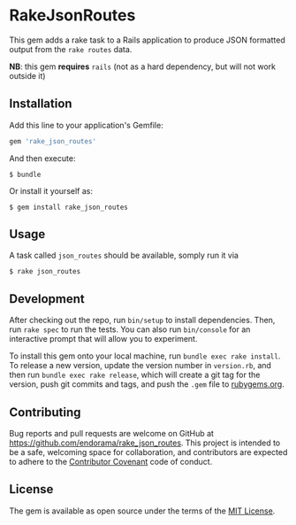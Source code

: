 # RakeJsonRoutes

This gem adds a rake task to a Rails application to produce JSON formatted output
from the `rake routes` data.

**NB**: this gem **requires** `rails` (not as a hard dependency, but will not
work outside it)

## Installation

Add this line to your application's Gemfile:

```ruby
gem 'rake_json_routes'
```

And then execute:

    $ bundle

Or install it yourself as:

    $ gem install rake_json_routes

## Usage

A task called `json_routes` should be available, somply run it via

`$ rake json_routes`

## Development

After checking out the repo, run `bin/setup` to install dependencies. Then, run `rake spec` to run the tests. You can also run `bin/console` for an interactive prompt that will allow you to experiment.

To install this gem onto your local machine, run `bundle exec rake install`. To release a new version, update the version number in `version.rb`, and then run `bundle exec rake release`, which will create a git tag for the version, push git commits and tags, and push the `.gem` file to [rubygems.org](https://rubygems.org).

## Contributing

Bug reports and pull requests are welcome on GitHub at https://github.com/endorama/rake_json_routes. This project is intended to be a safe, welcoming space for collaboration, and contributors are expected to adhere to the [Contributor Covenant](http://contributor-covenant.org) code of conduct.


## License

The gem is available as open source under the terms of the [MIT License](http://opensource.org/licenses/MIT).

